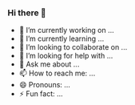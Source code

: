 ### Hi there 👋
- 🔭 I’m currently working on ...
- 🌱 I’m currently learning ...
- 👯 I’m looking to collaborate on ...
- 🤔 I’m looking for help with ...
- 💬 Ask me about ...
- 📫 How to reach me: ...
- 😄 Pronouns: ...
- ⚡ Fun fact: ...
<!--
**Jmlpez/Jmlpez** is a ✨ _special_ ✨ repository because its `README.md` (this file) appears on your GitHub profile.

Here are some ideas to get you started:


-->
